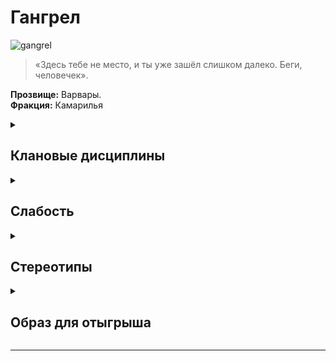 
# Гангрел

![gangrel](https://cdn.discordapp.com/attachments/1374311310501875752/1428821823054676140/5e0ed05ff22edf7f65c67b0373cd8835.jpg?ex=68f3e584&is=68f29404&hm=e3c7c1e2d13850d7e55b55fe040211d2753cf231ff949af0175bfed3acb6fc61)
> «Здесь тебе не место, и ты уже зашёл слишком далеко. Беги, человечек».

**Прозвище:** Варвары.\
**Фракция:** Камарилья

<details>
  <summary> <h2> Клановые дисциплины </h2> </summary>

 <details> 
  <summary> Анимализм </summary>
  


  </details>

   <details> 
  <summary> Стойкость </summary>
     
 >  

</details>



 <details> 
  <summary> Метаморфозы </summary>
> 

</details>

</details>

</details>

<details> 
  <summary> <h2> Слабость </h2> </summary>
  
Каждый раз, когда персонажа-гангрела охватывает приступ ярости, он временно получает какой-нибудь звериный признак (который может заменить уже существующий временный звериный признак, оставшийся после прошлого приступа): пробивающаяся по всему телу шерсть, краткая послеобеденная спячка, стремление избегать больших скоплений народа и прочие подобные атавизмы.
Обратите внимание, что этот атавизм может быть не только физическим, но и чисто поведенческим. Игроки вместе с рассказчиком должны определить, что это будет за атавизм (на его тип и вид могут повлиять, например, обстоятельства, которые вызвали приступ ярости — бегство, сражение и т. п.). Со временем или в исключительных обстоятельствах некоторые временные атавизмы могут становиться постоянными, и тогда следующий временный атавизм не заменит уже существующий, а дополнит его.

</details>

<details> 
  <summary> <h2> Стереотипы </h2> </summary>

**Что клан думает о вампирских сообществах?**
  - о Комарилье: 
  - о Шабаше: 
  - об Анархах: 

**Что клан думает о других кланах и что другие кланы думают о них?**

  
  ```
                                                Что думает клан о других кланах                                            Что думают другие кланы об Вентру
---------------------------------------------------------------------------------------------------------------------------------------------------------------------------

                                                                                     Камарилья

---------------------------------------------------------------------------------------------------------------------------------------------------------------------------
Вентру                            
---------------------------------------------------------------------------------------------------------------------------------------------------------------------------
Гангрел                          
---------------------------------------------------------------------------------------------------------------------------------------------------------------------------     
Малкавиане                       
---------------------------------------------------------------------------------------------------------------------------------------------------------------------------
Носферату                        
---------------------------------------------------------------------------------------------------------------------------------------------------------------------------
Тореадор                         
---------------------------------------------------------------------------------------------------------------------------------------------------------------------------
Тремер                            
---------------------------------------------------------------------------------------------------------------------------------------------------------------------------

                                                                                            Шабаш

---------------------------------------------------------------------------------------------------------------------------------------------------------------------------

Лассомбра                      
---------------------------------------------------------------------------------------------------------------------------------------------------------------------------
Цимисхи                         
---------------------------------------------------------------------------------------------------------------------------------------------------------------------------

                                                                                          Независимые

---------------------------------------------------------------------------------------------------------------------------------------------------------------------------
Каитифы                         
---------------------------------------------------------------------------------------------------------------------------------------------------------------------------
Ассамиты                        
---------------------------------------------------------------------------------------------------------------------------------------------------------------------------
Джованни                        
---------------------------------------------------------------------------------------------------------------------------------------------------------------------------
Последователи Сета               
---------------------------------------------------------------------------------------------------------------------------------------------------------------------------
Равнос                          
---------------------------------------------------------------------------------------------------------------------------------------------------------------------------

```

</details>


<details> 
  <summary> <h2> Образ для отыгрыша </h2> </summary>

  <details> 
  <summary> Экспозиция  </summary>
    
Красные огоньки глаз, острый запах мускуса, сверкание клыков, хруст разрываемой плоти — всё это верные признаки ночных охотников из клана Гангрел. Именно Гангрелы больше всего напоминают зверей, с которыми мифы и легенды ассоциируют вампиров: летучих мышей, волков и других ночных хищников. Более того, Варвары и сами способны превращаться в зверей.
Между Гангрелами и животными есть и иные сходства. Многие представители этого клана чураются любых хоть сколько‑нибудь сложных социальных структур, и неважно, идёт ли речь о Сородичах или о смертных. Гангрелы предпочитают жить либо поодиночке, либо сбиваться в небольшие стаи или котерии. Гангрелы — народ крутой и, если на них надавить, весьма свирепый, а каждый раз, когда Зверь берёт над гангрелом верх, он оставляет после себя небольшой памятный «сувенир».
Клан Гангрел можно охарактеризовать как осторожных и очень замкнутых Сородичей. Большинство из них предпочитает коротать ночи за охотой и гонками по крышам, но никак не за обсуждением новых эдиктов Принца и лоббированием интересов тех или иных политических группировок. Отношения между кланом Гангрел и вампирским сообществом всегда были довольно напряжёнными, и Варвары чаще прочих становятся анархами и автархами. В некоторых городах Гангрелы вообще держатся особняком и не считают себя членами какой бы то ни было фракции — одно из немногих доказательств того, что Гангрелы вообще способны хоть что‑то делать сообща.
Извечная Борьба для Гангрелов значит куда меньше, чем для других кланов, и Варвары нередко вообще игнорируют перипетии этого бесконечного конфликта. Поводом для вражды между самими гангрелами чаще всего служит не недоверие между вампирами различных поколений, а споры, касающиеся границ доменов и охотничьих привилегий; иными словами, анцилл и старейшин клана Гангрел заботят ровно те же самые вопросы и проблемы, что и его неонатов. Стоит отметить, что мирные взаимоотношения между гангрелами разных поколений тоже встречаются не так уж часто, разве что в частных случаях вроде сотрудничества сира и его дитя. Зверь всегда подозрительно относится к тем, кто претендует на его добычу.
    

</details>

  <details> 
  <summary> Внешний вид  </summary>

  Как бомж, а если серьезно, то им наплевать на их внешний вид, они слишком привыкают быть одинокой собакой сутулой, что как будто и не имеет смысл как ты выглядишь

</details>

 <details> 
  <summary> Убежища </summary>
   
  Обычно они просто устраивают себе логово там, где их застанет рассвет. Те, кто всё‑таки решает озаботиться постоянной берлогой, предпочитают что‑нибудь сугубо утилитарное, например, пещеру, глухой тупик, дом в населённых скваттерами трущобах и т. п.

</details>

 <details> 
  <summary> Биографии </summary>
Сиры клана Гангрел выбирают потомков, как охотники выбирают себе жертв. Они выслеживают их, подолгу присматриваются и тщательно оценивают потенциальных Сородичей. Подарить Становление — значит разделить с новорождённым птенцом и без того ограниченные ресурсы, так что взаимоотношения между каждым сиром и каждым его потомком уникальны, и Гангрелы придают им очень большое значение. Становление для Варваров — великий дар, который недостойно вручать под влиянием сиюминутного порыва. Внимание Гангрелов может заслужить лишь человек, способный продемонстрировать эмоциональную или физическую стойкость перед лицом любых невзгод.
Создание персонажа: самодостаточность — одна из самых характерных черт вампиров клана Гангрел, так что наиболее типичной для них является натура одиночки и амплуа изгоя. Первичными характеристиками в подавляющем большинстве случаев являются физические, а талантам отдаётся куда большее предпочтение, чем навыкам и знаниям. Гангрелы предпочитают рассчитывать на себя, а не на других, поэтому редко вкладывают много пунктов в приобретение фактов биографии типа богатства, влияния или подручных, предпочитая фокусироваться  на постижении клановых Дисциплин.

</details>


</details>

</details>

-------------------------------------------------------------------------------------------------------------------------------------------------------------------------------------------------

